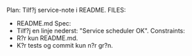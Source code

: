 Plan: Tilf?j service-note i README.
FILES:
- README.md
Spec:
- Tilf?j en linje nederst: "Service scheduler OK".
Constraints:
- R?r kun README.md.
- K?r tests og commit kun n?r gr?n.
